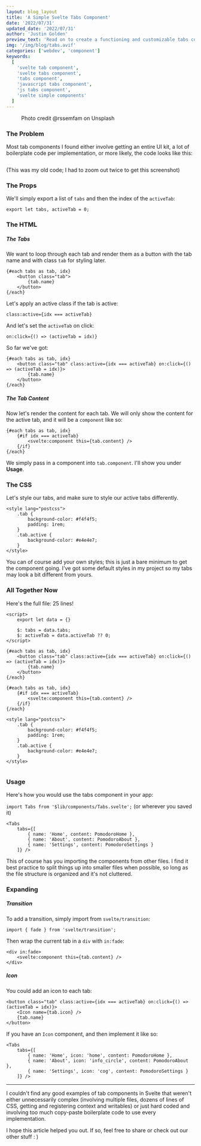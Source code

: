 ```yaml
---
layout: blog_layout
title: 'A Simple Svelte Tabs Component'
date: '2022/07/31'
updated_date: '2022/07/31'
author: 'Justin Golden'
preview_text: 'Read on to create a functioning and customizable tabs component without all the fancy stuff..'
img: '/img/blog/tabs.avif'
categories: ['webdev', 'component']
keywords:
  [
    'svelte tab component',
    'svelte tabs component',
    'tabs component',
    'javascript tabs component',
    'js tabs component',
    'svelte simple components'
  ]
---
```


<figure>
<img src="/img/blog/tabs.avif" alt="">
<figcaption>Photo credit @rssemfam on Unsplash</figcaption>
</figure>

### The Problem

Most tab components I found either involve getting an entire UI kit, a lot of boilerplate code per implementation, or more likely, the code looks like this:

<img src="/img/blog/tabs-code.png" alt="">

(This was my old code; I had to zoom out twice to get this screenshot)

### The Props

We'll simply export a list of `tabs` and then the index of the `activeTab`:

```
export let tabs, activeTab = 0;
```

### The HTML

##### The Tabs

We want to loop through each tab and render them as a button with the tab name and with class `tab` for styling later.

```
{#each tabs as tab, idx}
	<button class="tab">
		{tab.name}
	</button>
{/each}
```

Let's apply an active class if the tab is active:

```
class:active={idx === activeTab}
```

And let's set the `activeTab` on click:

```
on:click={() => (activeTab = idx)}
```

So far we've got:

```
{#each tabs as tab, idx}
	<button class="tab" class:active={idx === activeTab} on:click={() => (activeTab = idx)}>
		{tab.name}
	</button>
{/each}
```

##### The Tab Content

Now let's render the content for each tab. We will only show the content for the active tab, and it will be a `component` like so:

```
{#each tabs as tab, idx}
	{#if idx === activeTab}
		<svelte:component this={tab.content} />
	{/if}
{/each}
```

We simply pass in a component into `tab.component`. I'll show you under **Usage**.

### The CSS

Let's style our tabs, and make sure to style our active tabs differently.

```
<style lang="postcss">
	.tab {
		background-color: #f4f4f5;
		padding: 1rem;
	}
	.tab.active {
		background-color: #e4e4e7;
	}
</style>
```

You can of course add your own styles; this is just a bare minimum to get the component going. I've got some default styles in my project so my tabs may look a bit different from yours.

### All Together Now

Here's the full file: 25 lines!

```
<script>
	export let data = {}

	$: tabs = data.tabs;
	$: activeTab = data.activeTab ?? 0;
</script>

{#each tabs as tab, idx}
	<button class="tab" class:active={idx === activeTab} on:click={() => (activeTab = idx)}>
		{tab.name}
	</button>
{/each}

{#each tabs as tab, idx}
	{#if idx === activeTab}
		<svelte:component this={tab.content} />
	{/if}
{/each}

<style lang="postcss">
	.tab {
		background-color: #f4f4f5;
		padding: 1rem;
	}
	.tab.active {
		background-color: #e4e4e7;
	}
</style>
```

<img src="/img/blog/tabs-screenshot.png" alt="">

### Usage

Here's how you would use the tabs component in your app:

`import Tabs from '$lib/components/Tabs.svelte';` (or wherever you saved it)

```
<Tabs
	tabs={[
		{ name: 'Home', content: PomodoroHome },
		{ name: 'About', content: PomodoroAbout },
		{ name: 'Settings', content: PomodoroSettings }
	]} />
```

This of course has you importing the components from other files. I find it best practice to split things up into smaller files when possible, so long as the file structure is organized and it's not cluttered.

### Expanding

##### Transition

To add a transition, simply import from `svelte/transition`:

```
import { fade } from 'svelte/transition';
```

Then wrap the current tab in a `div` with `in:fade`:

```
<div in:fade>
	<svelte:component this={tab.content} />
</div>
```

##### Icon

You could add an icon to each tab:

```
<button class="tab" class:active={idx === activeTab} on:click={() => (activeTab = idx)}>
	<Icon name={tab.icon} />
	{tab.name}
</button>
```

If you have an `Icon` component, and then implement it like so:

```
<Tabs
	tabs={[
		{ name: 'Home', icon: 'home', content: PomodoroHome },
		{ name: 'About', icon: 'info_circle', content: PomodoroAbout },
		{ name: 'Settings', icon: 'cog', content: PomodoroSettings }
	]} />
```

---

I couldn't find any good examples of tab components in Svelte that weren't either unnecessarily complex (involving multiple files, dozens of lines of CSS, getting and registering context and writables) or just hard coded and involving too much copy-paste boilerplate code to use every implementation.

I hope this article helped you out. If so, feel free to share or check out our other stuff : )
